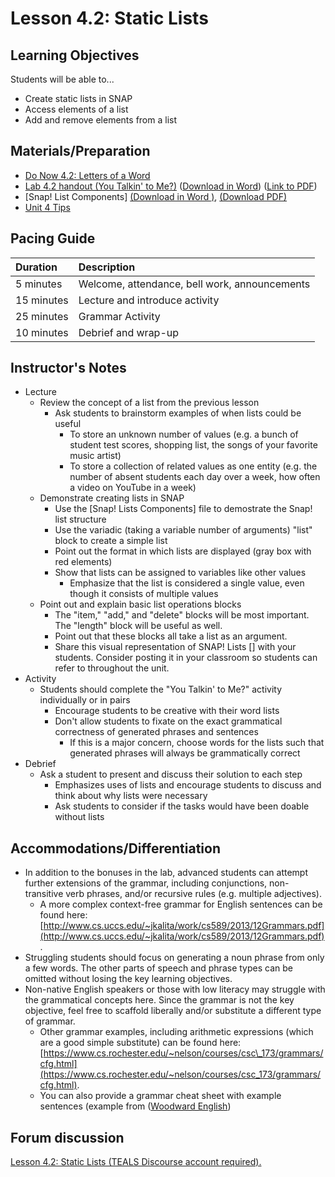 # Lesson 4.2: Static Lists

## Learning Objectives

Students will be able to...

* Create static lists in SNAP
* Access elements of a list
* Add and remove elements from a list

## Materials/Preparation

* [Do Now 4.2: Letters of a Word](do_now_42.md)
* [Lab 4.2 handout \(You Talkin' to Me?\)](lab_42.md) \([Download in Word](https://github.com/TEALSK12/introduction-to-computer-science/raw/master/Unit%204%20Word/Lab%204.2%20You%20Talkin%20To%20Me.docx)\) \([Link to PDF](https://github.com/TEALSK12/introduction-to-computer-science/raw/master/Unit%204%20PDF/Lab%204.2%20You%20Talkin%20To%20Me.pdf)\)
* \[Snap! List Components\] [\(Download in Word \)](https://github.com/TEALSK12/introduction-to-computer-science/blob/master/Unit%204%20Word/SNAP%20Lists%20Components.docx?raw=true), [\(Download PDF\)](https://github.com/TEALSK12/introduction-to-computer-science/raw/master/Unit%204%20PDF/SNAP%20Lists%20Components.pdf)
* [Unit 4 Tips](https://github.com/doingweb/introduction-to-computer-science/tree/2be097d7d27009602b7796d96f71602e46923ac4/unit_4_tips.md)

## Pacing Guide

| Duration | Description |
| :--- | :--- |
| 5 minutes | Welcome, attendance, bell work, announcements |
| 15 minutes | Lecture and introduce activity |
| 25 minutes | Grammar Activity |
| 10 minutes | Debrief and wrap-up |

## Instructor's Notes

* Lecture
  * Review the concept of a list from the previous lesson
    * Ask students to brainstorm examples of when lists could be useful
      * To store an unknown number of values \(e.g. a bunch of student test scores, shopping list, the songs of your favorite music artist\)
      * To store a collection of related values as one entity \(e.g. the number of absent students each day over a week, how often a video on YouTube in a week\)
  * Demonstrate creating lists in SNAP
    * Use the \[Snap! Lists Components\] file to demostrate the Snap! list structure
    * Use the variadic \(taking a variable number of arguments\) "list" block to create a simple list
    * Point out the format in which lists are displayed \(gray box with red elements\)
    * Show that lists can be assigned to variables like other values
      * Emphasize that the list is considered a single value, even though it consists of multiple values
  * Point out and explain basic list operations blocks
    * The "item," "add," and "delete" blocks will be most important.  The "length" block will be useful as well.
    * Point out that these blocks all take a list as an argument.
    * Share this visual representation of SNAP! Lists \[\] with your students. Consider posting it in your classroom so students can refer to throughout the unit.
* Activity
  * Students should complete the "You Talkin' to Me?" activity individually or in pairs
    * Encourage students to be creative with their word lists
    * Don't allow students to fixate on the exact grammatical correctness of generated phrases and sentences
      * If this is a major concern, choose words for the lists such that generated phrases will always be grammatically correct
* Debrief
  * Ask a student to present and discuss their solution to each step
    * Emphasizes uses of lists and encourage students to discuss and think about why lists were necessary
    * Ask students to consider if the tasks would have been doable without lists

## Accommodations/Differentiation

* In addition to the bonuses in the lab, advanced students can attempt further extensions of the grammar, including conjunctions, non-transitive verb phrases, and/or recursive rules \(e.g. multiple adjectives\).  
  * A more complex context-free grammar for English sentences can be found here: [http://www.cs.uccs.edu/~jkalita/work/cs589/2013/12Grammars.pdf](http://www.cs.uccs.edu/~jkalita/work/cs589/2013/12Grammars.pdf).  
* Struggling students should focus on generating a noun phrase from only a few words.  The other parts of speech and phrase types can be omitted without losing the key learning objectives.
* Non-native English speakers or those with low literacy may struggle with the grammatical concepts here.  Since the grammar is not the key objective, feel free to scaffold liberally and/or substitute a different type of grammar.
  * Other grammar examples, including arithmetic expressions \(which are a good simple substitute\) can be found here: [https://www.cs.rochester.edu/~nelson/courses/csc\_173/grammars/cfg.html](https://www.cs.rochester.edu/~nelson/courses/csc_173/grammars/cfg.html).
  * You can also provide a grammar cheat sheet with example sentences \(example from \([Woodward English](https://www.woodwardenglish.com/wp-content/uploads/2018/01/parts-of-speech-english.jpg)\) 

## Forum discussion

 [Lesson 4.2: Static Lists \(TEALS Discourse account required\).](http://forums.tealsk12.org/c/intro-unit-4-lists/lesson-4-2-static-lists)

